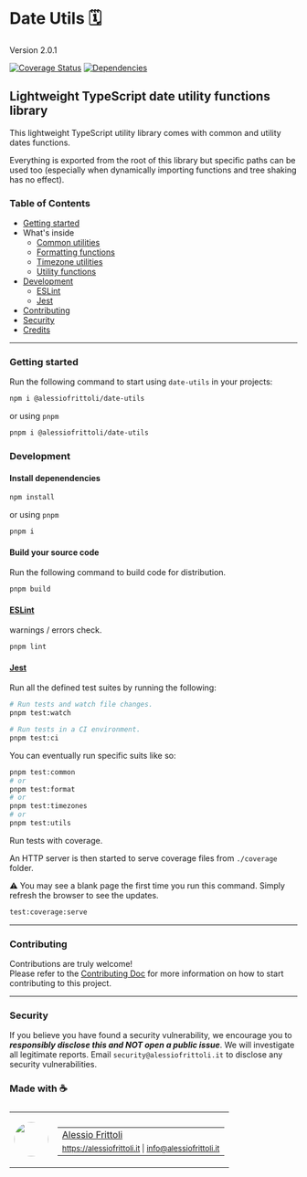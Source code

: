 # Date Utils 🗓️

Version 2.0.1

[![Coverage Status](https://coveralls.io/repos/github/alessiofrittoli/date-utils/badge.svg)](https://coveralls.io/github/alessiofrittoli/date-utils) [![Dependencies](https://img.shields.io/librariesio/release/npm/%40alessiofrittoli%2Fdate-utils)](https://libraries.io/npm/%40alessiofrittoli%2Fdate-utils)

## Lightweight TypeScript date utility functions library

This lightweight TypeScript utility library comes with common and utility dates functions.

Everything is exported from the root of this library but specific paths can be used too (especially when dynamically importing functions and tree shaking has no effect).

### Table of Contents

- [Getting started](#getting-started)
- What's inside
	- [Common utilities](https://github.com/alessiofrittoli/date-utils/blob/master/docs/common/README.md)
	- [Formatting functions](https://github.com/alessiofrittoli/date-utils/blob/master/docs/format/README.md)
	- [Timezone utilities](https://github.com/alessiofrittoli/date-utils/blob/master/docs/timezones/README.md)
	- [Utility functions](https://github.com/alessiofrittoli/date-utils/blob/master/docs/utils/README.md)
- [Development](#development)
	- [ESLint](#eslint)
	- [Jest](#jest)
- [Contributing](#contributing)
- [Security](#security)
- [Credits](#made-with-)

---

### Getting started

Run the following command to start using `date-utils` in your projects:

```bash
npm i @alessiofrittoli/date-utils
```

or using `pnpm`

```bash
pnpm i @alessiofrittoli/date-utils
```

### Development

#### Install depenendencies

```bash
npm install
```

or using `pnpm`

```bash
pnpm i
```

#### Build your source code

Run the following command to build code for distribution.

```bash
pnpm build
```

#### [ESLint](https://www.npmjs.com/package/eslint)

warnings / errors check.

```bash
pnpm lint
```

#### [Jest](https://npmjs.com/package/jest)

Run all the defined test suites by running the following:

```bash
# Run tests and watch file changes.
pnpm test:watch

# Run tests in a CI environment.
pnpm test:ci
```

You can eventually run specific suits like so:

```bash
pnpm test:common
# or
pnpm test:format
# or
pnpm test:timezones
# or
pnpm test:utils
```

Run tests with coverage.

An HTTP server is then started to serve coverage files from `./coverage` folder.

⚠️ You may see a blank page the first time you run this command. Simply refresh the browser to see the updates.

```bash
test:coverage:serve
```

---

### Contributing

Contributions are truly welcome!\
Please refer to the [Contributing Doc](./CONTRIBUTING.md) for more information on how to start contributing to this project.

---

### Security

If you believe you have found a security vulnerability, we encourage you to **_responsibly disclose this and NOT open a public issue_**. We will investigate all legitimate reports. Email `security@alessiofrittoli.it` to disclose any security vulnerabilities.

### Made with ☕

<table style='display:flex;gap:20px;'>
	<tbody>
		<tr>
			<td>
				<img src='https://avatars.githubusercontent.com/u/35973186' style='width:60px;border-radius:50%;object-fit:contain;'>
			</td>
			<td>
				<table style='display:flex;gap:2px;flex-direction:column;'>
					<tbody>
						<tr>
							<td>
								<a href='https://github.com/alessiofrittoli' target='_blank' rel='noopener'>Alessio Frittoli</a>
							</td>
						</tr>
						<tr>
							<td>
								<small>
									<a href='https://alessiofrittoli.it' target='_blank' rel='noopener'>https://alessiofrittoli.it</a> |
									<a href='mailto:info@alessiofrittoli.it' target='_blank' rel='noopener'>info@alessiofrittoli.it</a>
								</small>
							</td>
						</tr>
					</tbody>
				</table>
			</td>
		</tr>
	</tbody>
</table>